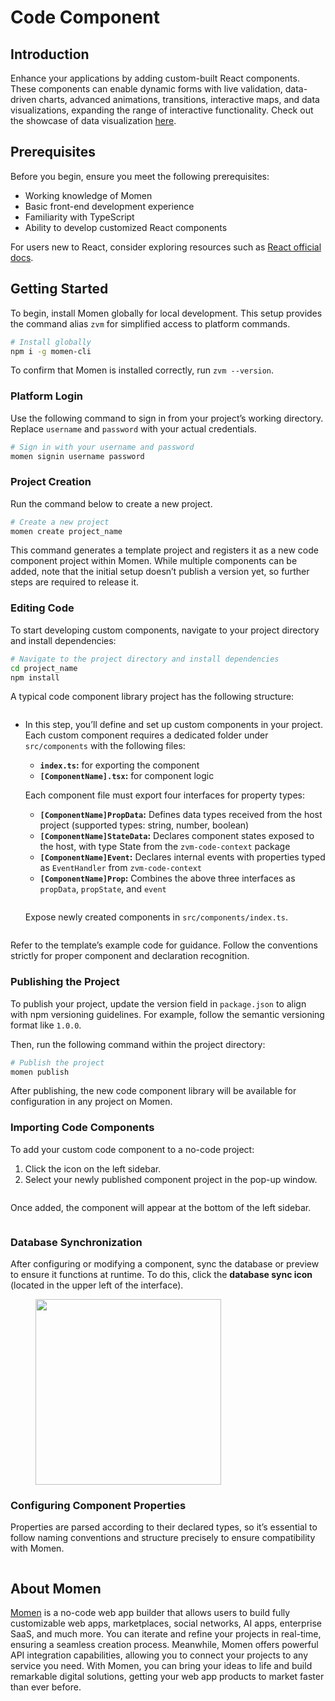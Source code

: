 # Code Component

## Introduction

Enhance your applications by adding custom-built React components. These components can enable dynamic forms with live validation, data-driven charts, advanced animations, transitions, interactive maps, and data visualizations, expanding the range of interactive functionality. Check out the showcase of data visualization [here](https://dev.to/momen\_hq/interop-between-code-and-no-code-using-code-components-to-add-echart-in-your-project-4ifp).

## **Prerequisites**&#x20;

Before you begin, ensure you meet the following prerequisites:

* Working knowledge of Momen
* Basic front-end development experience
* Familiarity with TypeScript&#x20;
* Ability to develop customized React components

For users new to React, consider exploring resources such as [React official docs](https://react.dev/learn).

## **Getting Started**&#x20;

To begin, install Momen globally for local development. This setup provides the command alias `zvm` for simplified access to platform commands.

```bash
# Install globally
npm i -g momen-cli
```

To confirm that Momen is installed correctly, run `zvm --version`.

### **Platform Login**&#x20;

Use the following command to sign in from your project’s working directory. Replace `username` and `password` with your actual credentials.

```bash
# Sign in with your username and password
momen signin username password
```

### **Project Creation**&#x20;

Run the command below to create a new project.

```bash
# Create a new project
momen create project_name
```

This command generates a template project and registers it as a new code component project within Momen. While multiple components can be added, note that the initial setup doesn’t publish a version yet, so further steps are required to release it.

### Editing Code

To start developing custom components, navigate to your project directory and install dependencies:

```bash
# Navigate to the project directory and install dependencies
cd project_name
npm install
```

A typical code component library project has the following structure:

<figure><img src="../.gitbook/assets/截屏2024-10-31 19.06.58.png" alt=""><figcaption></figcaption></figure>

*   In this step, you’ll define and set up custom components in your project. Each custom component requires a dedicated folder under `src/components` with the following files:

    * **`index.ts`:** for exporting the component
    * **`[ComponentName].tsx`:** for component logic

    Each component file must export four interfaces for property types:

    * **`[ComponentName]PropData`:** Defines data types received from the host project (supported types: string, number, boolean)
    * **`[ComponentName]StateData`:** Declares component states exposed to the host, with type State from the `zvm-code-context` package
    * **`[ComponentName]Event`:** Declares internal events with properties typed as `EventHandler` from `zvm-code-context`
    * **`[ComponentName]Prop`:** Combines the above three interfaces as `propData`, `propState`, and `event`

    <figure><img src="../.gitbook/assets/截屏2024-10-31 19.10.11.png" alt=""><figcaption></figcaption></figure>

    Expose newly created components in `src/components/index.ts`.&#x20;

<figure><img src="../.gitbook/assets/截屏2024-10-31 19.11.35.png" alt=""><figcaption></figcaption></figure>

Refer to the template’s example code for guidance. Follow the conventions strictly for proper component and declaration recognition.

### Publishing the Project

To publish your project, update the version field in `package.json` to align with npm versioning guidelines. For example, follow the semantic versioning format like `1.0.0`.

Then, run the following command within the project directory:

```bash
# Publish the project
momen publish
```

After publishing, the new code component library will be available for configuration in any project on Momen.

### **Importing Code Components**&#x20;

To add your custom code component to a no-code project:

1. Click the icon on the left sidebar.
2. Select your newly published component project in the pop-up window.

<figure><img src="../.gitbook/assets/截屏2024-10-31 19.15.31.png" alt=""><figcaption></figcaption></figure>

Once added, the component will appear at the bottom of the left sidebar.

<figure><img src="../.gitbook/assets/截屏2024-10-31 19.16.40.png" alt=""><figcaption></figcaption></figure>

### **Database Synchronization**&#x20;

After configuring or modifying a component, sync the database or preview to ensure it functions at runtime. To do this, click the **database sync icon** (located in the upper left of the interface).

<figure><img src="../.gitbook/assets/截屏2024-10-31 19.18.04.png" alt="" width="297"><figcaption></figcaption></figure>

### **Configuring Component Properties**&#x20;

Properties are parsed according to their declared types, so it’s essential to follow naming conventions and structure precisely to ensure compatibility with Momen.

<figure><img src="../.gitbook/assets/截屏2024-10-31 19.19.18.png" alt=""><figcaption></figcaption></figure>

## About Momen

[Momen](https://momen.app/?channel=blog-about) is a no-code web app builder that allows users to build fully customizable web apps, marketplaces, social networks, AI apps, enterprise SaaS, and much more. You can iterate and refine your projects in real-time, ensuring a seamless creation process. Meanwhile, Momen offers powerful API integration capabilities, allowing you to connect your projects to any service you need. With Momen, you can bring your ideas to life and build remarkable digital solutions, getting your web app products to market faster than ever before.
